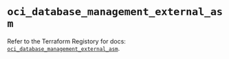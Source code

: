 # `oci_database_management_external_asm`

Refer to the Terraform Registory for docs: [`oci_database_management_external_asm`](https://registry.terraform.io/providers/oracle/oci/6.18.0/docs/resources/database_management_external_asm).
